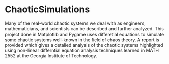 # ChaoticSimulations

Many of the real-world chaotic systems we deal with as engineers, mathematicians, and scientists can be described and further analyzed. This project done in Matplotlib and Pygame uses differetial equations to simulate some chaotic systems well-known in the field of chaos theory. A report is provided which gives a detalied analysis of the chaotic systems highlighted using non-linear differntial equation analysis techniques learned in MATH 2552 at the Georgia Institute of Technology.
